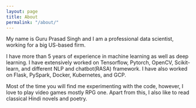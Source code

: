 ```yaml
---
layout: page
title: About
permalink: "/about/"
---
```


My name is Guru Prasad Singh and I am a professional data scientist, working for a big US-based firm. 

I have more than 5 years of experience in machine learning as well as deep learning.  I have extensively worked on Tensorflow, Pytorch, OpenCV, Scikit-learn, and different NLP  and chatbot(RASA) framework.
I have also worked on Flask,  PySpark, Docker, Kubernetes, and GCP.

Most of the time you will find me experimenting with the code, however, I love to play video games mostly RPG one.  Apart from this, I also like to read classical Hindi novels and poetry.

